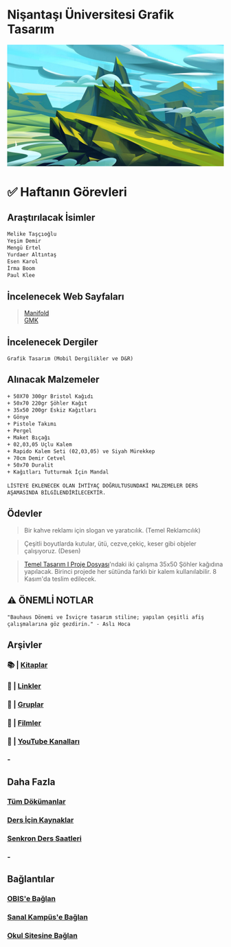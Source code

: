 # Nişantaşı Üniversitesi Grafik Tasarım

![Dağ Resmi](assets/img/mountain.jpg)
# ✅ Haftanın Görevleri
## **Araştırılacak İsimler**

```
Melike Taşçıoğlu
Yeşim Demir
Mengü Ertel
Yurdaer Altıntaş
Esen Karol
İrma Boom
Paul Klee
```

## **İncelenecek Web Sayfaları**
> [Manifold](https://manifold.press)\
[GMK](http://gmk.org.tr/publications)

## **İncelenecek Dergiler**
```
Grafik Tasarım (Mobil Dergilikler ve D&R)
```

## **Alınacak Malzemeler**
```
+ 50X70 300gr Bristol Kağıdı
+ 50x70 220gr Şöhler Kağıt
+ 35x50 200gr Eskiz Kağıtları
+ Gönye
+ Pistole Takımı
+ Pergel
+ Maket Bıçağı
+ 02,03,05 Uçlu Kalem
+ Rapido Kalem Seti (02,03,05) ve Siyah Mürekkep
+ 70cm Demir Cetvel
+ 50x70 Duralit
+ Kağıtları Tutturmak İçin Mandal

LİSTEYE EKLENECEK OLAN İHTİYAÇ DOĞRULTUSUNDAKİ MALZEMELER DERS AŞAMASINDA BİLGİLENDİRİLECEKTİR.
```

## **Ödevler**
> Bir kahve reklamı için slogan ve yaratıcılık. (Temel Reklamcılık)

> Çeşitli boyutlarda kutular, ütü, cezve,çekiç, keser gibi objeler çalışıyoruz. (Desen)

> [Temel Tasarım I Proje Dosyası](https://drive.google.com/file/d/1v8P36IJCoW2uNucCjCOzFvScIu2ey-2n/view?usp=sharing)'ndaki iki çalışma 35x50 Şöhler kağıdına yapılacak. Birinci projede her sütünda farklı bir kalem kullanılabilir. 8 Kasım'da teslim edilecek.

## ⚠️ **ÖNEMLİ NOTLAR**
```
"Bauhaus Dönemi ve İsviçre tasarım stiline; yapılan çeşitli afiş çalışmalarına göz gezdirin." - Aslı Hoca
```

## **Arşivler**
### 📚 | [Kitaplar](archive/books.md)
### 🔗 | [Linkler](archive/links.md)
### 👥 | [Gruplar](archive/groups.md)
### 🍿 | [Filmler](archive/movies.md)
### 🎥 | [YouTube Kanalları](archive/youtubeC.md)
### -

## **Daha Fazla**
### [Tüm Dökümanlar](https://drive.google.com/drive/folders/1NMRJ80z9VtA0uERTgJDy8xhZTq26kvNU?usp=sharing)
### [Ders İçin Kaynaklar](sources/sources.md)
### [Senkron Ders Saatleri](meeting.md)
### -

## **Bağlantılar**
### [OBIS'e Bağlan](https://obis.nisantasi.edu.tr)
### [Sanal Kampüs'e Bağlan](https://sanalkampus.nisantasi.edu.tr)
### [Okul Sitesine Bağlan](http://myo.nisantasi.edu.tr)














